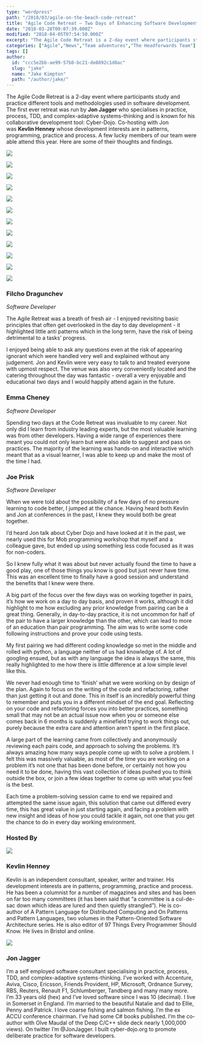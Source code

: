 ```yaml
---
type: "wordpress"
path: "/2018/03/agile-on-the-beach-code-retreat"
title: "Agile Code Retreat – Two Days of Enhancing Software Development Practises"
date: "2018-03-28T09:07:39.000Z"
modified: "2018-04-05T07:54:50.000Z"
excerpt: "The Agile Code Retreat is a 2-day event where participants study and practice different tools and methodologies used in software development. The first ever retreat was run by Jon Jagger who specialises in practice, process, TDD, and complex-adaptive systems-thinking and is known for his collaborative development tool: Cyber-Dojo. Co-hosting with Jon was Kevlin Henney whose development …"
categories: ["Agile","News","Team adventures","The Headforwards Team"]
tags: []
author:
  id: "ccc5e2bb-ae99-57b8-bc21-de8892c1d0ac"
  slug: "jake"
  name: "Jake Kimpton"
  path: "/author/jake/"
---
```

The Agile Code Retreat is a 2-day event where participants study and practice different tools and methodologies used in software development. The first ever retreat was run by **Jon Jagger** who specialises in practice, process, TDD, and complex-adaptive systems-thinking and is known for his collaborative development tool: Cyber-Dojo. Co-hosting with Jon was **Kevlin Henney** whose development interests are in patterns, programming, practice and process. A few lucky members of our team were able attend this year. Here are some of their thoughts and findings.

<section class="gallery">

![](/wp-content/uploads/2018/03/CodeRetreat11.jpg)

![](/wp-content/uploads/2018/03/CodeRetreat17.jpg)

![](/wp-content/uploads/2018/03/CodeRetreat54.jpg)

![](/wp-content/uploads/2018/03/CodeRetreat25.jpg)

![](/wp-content/uploads/2018/03/CodeRetreat26.jpg)

![](/wp-content/uploads/2018/03/CodeRetreat43.jpg)

![](/wp-content/uploads/2018/03/CodeRetreat57.jpg)

![](/wp-content/uploads/2018/03/CodeRetreat59.jpg)

![](/wp-content/uploads/2018/03/CodeRetreat70.jpg)

![](/wp-content/uploads/2018/03/aotb17-480.jpg)

![](/wp-content/uploads/2018/03/aotb17-575.jpg)

![](/wp-content/uploads/2018/03/CodeRetreat11-1.jpg)

</section>

### Filcho Dragunchev

_Software Developer_

The Agile Retreat was a breath of fresh air - I enjoyed revisiting basic principles that often get overlooked in the day to day development - it highlighted little anti patterns which in the long term, have the risk of being detrimental to a tasks’ progress.

I enjoyed being able to ask any questions even at the risk of appearing ignorant which were handled very well and explained without any judgement. Jon and Kevlin were very easy to talk to and treated everyone with upmost respect. The venue was also very conveniently located and the catering throughout the day was fantastic - overall a very enjoyable and educational two days and I would happily attend again in the future.

### Emma Cheney

_Software Developer_

Spending two days at the Code Retreat was invaluable to my career. Not only did I learn from industry leading experts, but the most valuable learning was from other developers. Having a wide range of experiences there meant you could not only learn but were also able to suggest and pass on practices. The majority of the learning was hands-on and interactive which meant that as a visual learner, I was able to keep up and make the most of the time I had.

### Joe Prisk

_Software Developer_

When we were told about the possibility of a few days of no pressure learning to code better, I jumped at the chance. Having heard both Kevlin and Jon at conferences in the past, I knew they would both be great together.

I’d heard Jon talk about Cyber Dojo and have looked at it in the past, we nearly used this for Mob programming workshop that myself and a colleague gave, but ended up using something less code focused as it was for non-coders.

So I knew fully what it was about but never actually found the time to have a good play, one of those things you know is good but just never have time. This was an excellent time to finally have a good session and understand the benefits that I knew were there.

A big part of the focus over the few days was on working together in pairs, it’s how we work on a day to day basis, and proven it works, although it did highlight to me how excluding any prior knowledge from pairing can be a great thing. Generally, in day-to-day practice, it is not uncommon for half of the pair to have a larger knowledge than the other, which can lead to more of an education than pair programming. The aim was to write some code following instructions and prove your code using tests.

My first pairing we had different coding knowledge so met in the middle and rolled with python, a language neither of us had knowledge of. A lot of googling ensued, but as with any language the idea is always the same, this really highlighted to me how there is little difference at a low simple level like this.

We never had enough time to ‘finish’ what we were working on by design of the plan. Again to focus on the writing of the code and refactoring, rather than just getting it out and done. This in itself is an incredibly powerful thing to remember and puts you in a different mindset of the end goal. Reflecting on your code and refactoring forces you into better practices, something small that may not be an actual issue now when you or someone else comes back in 6 months is suddenly a minefield trying to work things out, purely because the extra care and attention aren't spent in the first place.

A large part of the learning came from collectively and anonymously reviewing each pairs code, and approach to solving the problems. It’s always amazing how many ways people come up with to solve a problem. I felt this was massively valuable, as most of the time you are working on a problem it’s not one that has been done before, or certainly not how you need it to be done, having this vast collection of ideas pushed you to think outside the box, or join a few ideas together to come up with what you feel is the best.

Each time a problem-solving session came to end we repaired and attempted the same issue again, this solution that came out differed every time, this has great value in just starting again, and facing a problem with new insight and ideas of how you could tackle it again, not one that you get the chance to do in every day working environment.

### Hosted By

![](/wp-content/uploads/2018/03/aotb17-480.jpg)

### Kevlin Henney

Kevlin is an independent consultant, speaker, writer and trainer. His development interests are in patterns, programming, practice and process. He has been a columnist for a number of magazines and sites and has been on far too many committees (it has been said that “a committee is a cul-de-sac down which ideas are lured and then quietly strangled”). He is co-author of A Pattern Language for Distributed Computing and On Patterns and Pattern Languages, two volumes in the Pattern-Oriented Software Architecture series. He is also editor of 97 Things Every Programmer Should Know. He lives in Bristol and online.

![](/wp-content/uploads/2018/03/aotb17-575.jpg)

### Jon Jagger

I’m a self employed software consultant specialising in practice, process, TDD, and complex-adaptive systems-thinking. I’ve worked with Accenture, Aviva, Cisco, Ericsson, Friends Provident, HP, Microsoft, Ordnance Survey, RBS, Reuters, Renault F1, Schlumberger, Tandberg and many many more. I’m 33 years old (hex) and I’ve loved software since I was 10 (decimal). I live in Somerset in England. I’m married to the beautiful Natalie and dad to Ellie, Penny and Patrick. I love coarse fishing and salmon fishing. I’m the ex ACCU conference chairman. I’ve had some C# books published. I’m the co-author with Olve Maudal of the Deep C/C++ slide deck nearly 1,000,000 views). On twitter I’m @JonJagger. I built cyber-dojo.org to promote deliberate practice for software developers.